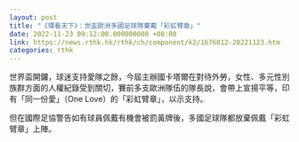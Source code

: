 ```yaml
---
layout: post
title: "《環看天下》：世盃歐洲多國足球隊棄戴「彩虹臂章」"
date: 2022-11-23 09:12:00.000000000 +08:00
link: https://news.rthk.hk/rthk/ch/component/k2/1676812-20221123.htm
categories: rthk
---
```


世界盃開鑼，球迷支持愛隊之餘，今屆主辦國卡塔爾在對待外勞，女性、多元性別族群方面的人權紀錄受到關切，賽前多支歐洲隊伍的隊長說，會帶上宣揚平等，印有「同一份愛」（One Love）的「彩虹臂章」，以示支持。

但在國際足協警告如有球員佩戴有機會被罰黃牌後，多國足球隊都放棄佩戴「彩虹臂章」上陣。
